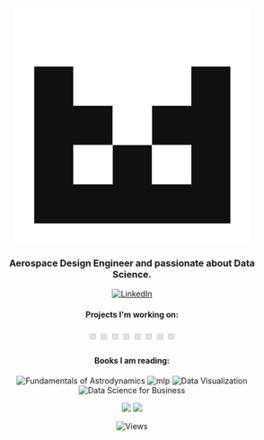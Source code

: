 <p align="center">
<img src="/images/identicon_bw_transparent.png" alt="identicon-bw" />
</p>
<div style="text-align:center;">
  <h3>Aerospace Design Engineer and passionate about Data Science.</h3>
  <p>
  <!--h4>Contact:</h4-->
  <a href="https://www.linkedin.com/in/franciscojperez-engineer/"><img alt="LinkedIn" src="https://img.shields.io/badge/LinkedIn-in-lightgrey" ></a>
   
  </p>
  <h4>Projects I'm working on:</h4>
  
  <img src="/images/loading.gif" alt="lloading" />
  
  
 <h4>Books I am reading: </h4>
 <p>
  <img alt="Fundamentals of Astrodynamics" src="https://i.gr-assets.com/images/S/compressed.photo.goodreads.com/books/1573306887l/15984639.jpg" width="19.5%" height="19.5%">
  <img alt="mlp" src="https://i.gr-assets.com/images/S/compressed.photo.goodreads.com/books/1591766339l/53928375._SY475_.jpg" width="20%" height="20%" >
  <img id="coverImage" alt="Data Visualization" src="https://i.gr-assets.com/images/S/compressed.photo.goodreads.com/books/1545849576l/39964443._SX318_.jpg" width="24%" height="24%">
  <img id="coverImage" alt="Data Science for Business" src="https://i.gr-assets.com/images/S/compressed.photo.goodreads.com/books/1374654260l/17912916.jpg" width="23%" height="23%">
  <p>
  <P>  
  <img src="https://github-readme-stats.vercel.app/api?username=Xavier4t" > 
    
  <img src="https://github-readme-stats.vercel.app/api/top-langs/?username=Xavier4t" >
  </p> 
  
  ![Views](https://komarev.com/ghpvc/?username=your-github-Xavier4t&color=lightgrey&style=flat-square)
 </div>






